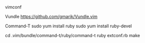 vimconf

Vundle
https://github.com/gmarik/Vundle.vim

Command-T
sudo yum install ruby
sudo yum install ruby-devel

cd .vim/bundle/command-t/ruby/command-t
ruby extconf.rb
make

